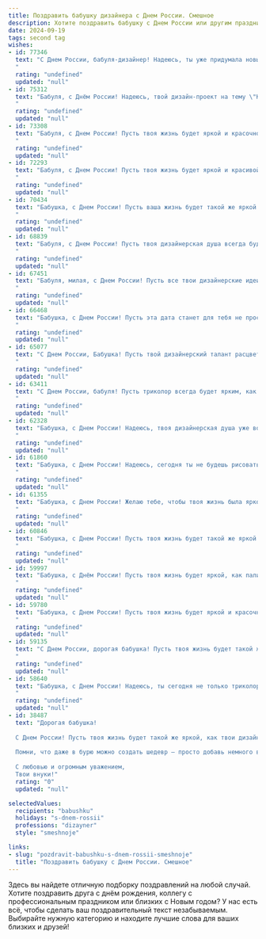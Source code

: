 ```yaml
---
title: Поздравить бабушку дизайнера с Днем России. Смешное
description: Хотите поздравить бабушку с Днем России или другим праздником? Наш ИИ создаст незабываемое поздравление, а вы обязательно выделитесь среди других.  
date: 2024-09-19
tags: second tag
wishes:
- id: 77346
  text: "С Днем России, бабуля-дизайнер! Надеюсь, ты уже придумала новый шедевр - патриотический дизайн для вазочки с цветами, чтобы все соседи завидовали!  😉
  "
  rating: "undefined"
  updated: "null"
- id: 75312
  text: "Бабуля, с Днём России! Надеюсь, твой дизайн-проект на тему \"Как сделать из внука патриота\" уже в работе? 😜
  "
  rating: "undefined"
  updated: "null"
- id: 73308
  text: "Бабуля, с Днем России! Пусть твоя жизнь будет яркой и красочной, как твои дизайнерские шедевры! 😉🥳
  "
  rating: "undefined"
  updated: "null"
- id: 72293
  text: "Бабуля, с Днем России! Пусть твоя жизнь будет яркой и красивой, как твоя работа дизайнера! А мы всегда будем твоими благодарными клиентами, даже если ты украшаешь только наши тарелки ;)
  "
  rating: "undefined"
  updated: "null"
- id: 70434
  text: "Бабушка, с Днем России! Пусть ваша жизнь будет такой же яркой и многогранной, как дизайн-проект \"Московский Кремль\" от самого крутого дизайнера страны (а это, конечно же, вы!).
  "
  rating: "undefined"
  updated: "null"
- id: 68839
  text: "Бабуля, с Днем России! Пусть твоя дизайнерская душа всегда будет полна идей, а триколор вдохновляет на создание новых шедевров! 🎨🇷🇺
  "
  rating: "undefined"
  updated: "null"
- id: 67451
  text: "Бабуля, милая, с Днем России! Пусть все твои дизайнерские идеи будут такими же яркими, как триколор, и такими же прочными, как наша страна! 😄 🎉
  "
  rating: "undefined"
  updated: "null"
- id: 66468
  text: "Бабушка, с Днем России! Пусть эта дата станет для тебя не просто праздником, а вдохновением для создания нового шедевра – дизайн-проекта для дачи, где тебе будет уютнее, чем в Эрмитаже!
  "
  rating: "undefined"
  updated: "null"
- id: 65077
  text: "С Днем России, Бабушка! Пусть твой дизайнерский талант расцветает ярче, чем триколор на Красной площади, а жизнь будет полна вдохновения, как палитра художника! 🎨🎉
  "
  rating: "undefined"
  updated: "null"
- id: 63411
  text: "С Днем России, бабуля! Пусть триколор всегда будет ярким, как твоя любимая вышивка, а жизнь — красивой, как твои дизайнерские шедевры! 😜
  "
  rating: "undefined"
  updated: "null"
- id: 62328
  text: "Бабушка, с Днем России! Надеюсь, твоя дизайнерская душа уже вовсю рисует триколор на всех поверхностях, от любимых тортов до бабушкиной скатерти! 😂🎉
  "
  rating: "undefined"
  updated: "null"
- id: 61860
  text: "Бабушка, с Днем России! Надеюсь, сегодня ты не будешь рисовать триколор на всех своих тортиках, как дизайнер, а сосредоточишься на том, чтобы съесть их все! 😉
  "
  rating: "undefined"
  updated: "null"
- id: 61355
  text: "Бабушка, с Днем России! Желаю тебе, чтобы твоя жизнь была яркой и красочной, как твоя палитра, а здоровье крепким, как твои дизайнерские проекты!
  "
  rating: "undefined"
  updated: "null"
- id: 60846
  text: "Бабушка, с Днем России! Пусть твоя жизнь будет такой же яркой и многогранной, как палитра твоих дизайнерских идей, а праздник будет таким же красочным, как твоя любимая цветовая гамма! 🎨🎉
  "
  rating: "undefined"
  updated: "null"
- id: 59997
  text: "Бабушка, с Днём России! Пусть твоя жизнь будет яркой, как палитра  художника, а идеи -  креативными, как лучшие творения дизайнера! 😉
  "
  rating: "undefined"
  updated: "null"
- id: 59780
  text: "Бабушка, с Днем России! Пусть твоя жизнь будет яркой и красочной, как палитра дизайнера, а счастье будет таким же долговечным, как твоё любимое кресло! 🙌🎉
  "
  rating: "undefined"
  updated: "null"
- id: 59135
  text: "С Днем России, дорогая бабушка! Пусть твоя жизнь будет такой же яркой и креативной, как палитра настоящего дизайнера! 🎉 А дизайн твоего счастья - всегда на высоте! 😉
  "
  rating: "undefined"
  updated: "null"
- id: 58640
  text: "Бабушка, с Днем России! Надеюсь, ты сегодня не только триколор на балконе повесишь, но и нарисуешь дизайн новой подушки для дивана! 😜
  "
  rating: "undefined"
  updated: "null"
- id: 38487
  text: "Дорогая бабушка!
  
  С Днем России! Пусть твоя жизнь будет такой же яркой, как твои дизайнерские идеи, а дни — такими же красивыми, как твои работы! Желаю, чтобы к мудрости岁 добавилась немного креативности, и чтобы твой ежедневник был всегда полон вдохновения!
  
  Помни, что даже в бурю можно создать шедевр — просто добавь немного веселья и смеха! Пусть в каждом твоем проекте будет хотя бы один красный цвет, как у нашего флага!
  
  С любовью и огромным уважением,
  Твои внуки!"
  rating: "0"
  updated: "null"

selectedValues:
  recipients: "babushku"
  holidays: "s-dnem-rossii"
  professions: "dizayner"
  style: "smeshnoje"

links:
- slug: "pozdravit-babushku-s-dnem-rossii-smeshnoje"
  title: "Поздравить бабушку с Днем России. Смешное"
---
```


Здесь вы найдете отличную подборку поздравлений на любой случай. 
Хотите поздравить друга с днём рождения, коллегу с профессиональным праздником или близких с Новым годом? У нас есть всё, чтобы сделать ваш поздравительный текст незабываемым. Выбирайте нужную категорию и находите лучшие слова для ваших близких и друзей!
